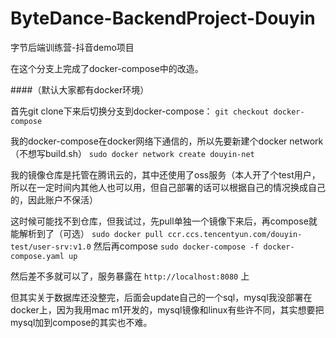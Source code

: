 # ByteDance-BackendProject-Douyin
字节后端训练营-抖音demo项目

在这个分支上完成了docker-compose中的改造。

####（默认大家都有docker环境）

首先git clone下来后切换分支到docker-compose：
`git checkout docker-compose`

我的docker-compose在docker网络下通信的，所以先要新建个docker network（不想写build.sh）
`sudo docker network create douyin-net`

我的镜像仓库是托管在腾讯云的，其中还使用了oss服务（本人开了个test用户，所以在一定时间内其他人也可以用，但自己部署的话可以根据自己的情况换成自己的，因此账户不保活）

这时候可能找不到仓库，但我试过，先pull单独一个镜像下来后，再compose就能解析到了（可选）
`sudo docker pull ccr.ccs.tencentyun.com/douyin-test/user-srv:v1.0`
然后再compose
`sudo docker-compose -f docker-compose.yaml up`

然后差不多就可以了，服务暴露在 `http://localhost:8080` 上

但其实关于数据库还没整完，后面会update自己的一个sql，mysql我没部署在docker上，因为我用mac m1开发的，mysql镜像和linux有些许不同，其实想要把mysql加到compose的其实也不难。
